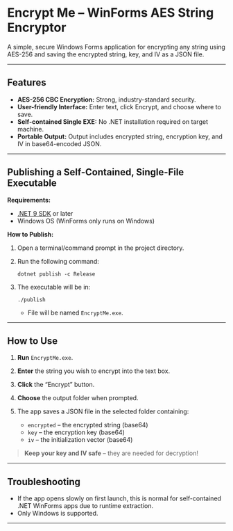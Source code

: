 # Encrypt Me – WinForms AES String Encryptor

A simple, secure Windows Forms application for encrypting any string using AES-256 and saving the encrypted string, key, and IV as a JSON file.

---

## Features

- **AES-256 CBC Encryption:** Strong, industry-standard security.
- **User-friendly Interface:** Enter text, click Encrypt, and choose where to save.
- **Self-contained Single EXE:** No .NET installation required on target machine.
- **Portable Output:** Output includes encrypted string, encryption key, and IV in base64-encoded JSON.

---

## Publishing a Self-Contained, Single-File Executable

**Requirements:**
- [.NET 9 SDK](https://dotnet.microsoft.com/download/dotnet/9.0) or later
- Windows OS (WinForms only runs on Windows)

**How to Publish:**

1. Open a terminal/command prompt in the project directory.
2. Run the following command:

   ```
   dotnet publish -c Release
   ```
3. The executable will be in:

   ```
   ./publish
   ```

   * File will be named `EncryptMe.exe`.

---

## How to Use

1. **Run** `EncryptMe.exe`.
2. **Enter** the string you wish to encrypt into the text box.
3. **Click** the “Encrypt” button.
4. **Choose** the output folder when prompted.
5. The app saves a JSON file in the selected folder containing:

   * `encrypted` – the encrypted string (base64)
   * `key` – the encryption key (base64)
   * `iv` – the initialization vector (base64)

> **Keep your key and IV safe** – they are needed for decryption!

---

## Troubleshooting

* If the app opens slowly on first launch, this is normal for self-contained .NET WinForms apps due to runtime extraction.
* Only Windows is supported.

---
